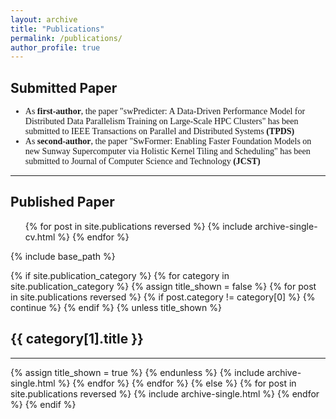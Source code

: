 ```yaml
---
layout: archive
title: "Publications"
permalink: /publications/
author_profile: true
---
```


<h2 >Submitted Paper</h2>
<ul style="font-family: 'Times New Roman', Times, serif;">
<li>As <strong>first-author</strong>, the paper "swPredicter: A Data-Driven Performance Model for Distributed Data Parallelism Training on Large-Scale HPC Clusters" has been submitted to IEEE Transactions on Parallel and Distributed Systems <strong>(TPDS)</strong></li>
<li>As <strong>second-author</strong>, the paper "SwFormer: Enabling Faster Foundation Models on new Sunway Supercomputer via Holistic Kernel Tiling and Scheduling" has been submitted to Journal of Computer Science and Technology <strong>(JCST)</strong></li>
</ul>

********************************************************

<h2>Published Paper</h2>
<ul>{% for post in site.publications reversed %}
  {% include archive-single-cv.html %}
  {% endfor %}</ul>



<!-- {% if site.author.googlescholar %}
  <div class="wordwrap">You can also find my articles on <a href="{{site.author.googlescholar}}">my Google Scholar profile</a>.</div>
{% endif %} -->

{% include base_path %}

<!-- New style rendering if publication categories are defined -->
{% if site.publication_category %}
  {% for category in site.publication_category  %}
    {% assign title_shown = false %}
    {% for post in site.publications reversed %}
      {% if post.category != category[0] %}
        {% continue %}
      {% endif %}
      {% unless title_shown %}
        <h2>{{ category[1].title }}</h2><hr />
        {% assign title_shown = true %}
      {% endunless %}
      {% include archive-single.html %}
    {% endfor %}
  {% endfor %}
{% else %}
  {% for post in site.publications reversed %}
    {% include archive-single.html %}
  {% endfor %}
{% endif %}


